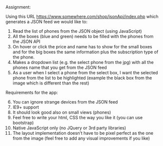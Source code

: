Assignment:

Using this URL https://www.somewhere.com/shop/jsonApi/index.php which generates a JSON feed we would like to:

1. Read the list of phones from the JSON object (using JavaScript)
2. All the boxes (blue and green) needs to be filled with the phones from the JSON API
3. On hover or click the price and name has to show for the small boxes and for the big boxes the same information plus the subscription type of the phone.
4. Makes a dropdown list (e.g. the select phone from the jpg) with all the phones name that you get from the JSON feed 
5. As a user when I select a phone from the select box, I want the selected phone from the list to be highlighted (example the black box from the image which is different than the rest)



Requirements for the app:

6. You can ignore strange devices from the JSON feed 
7. IE9+ support
8. It should look good also on small views (phones)
9. Feel free to write your html, CSS the way you like it (you can use bootstrap)
10. Native JavaScript only (no JQuery or 3rd party libraries)
11. The layout implementation doesn’t have to be pixel perfect as the one from the image (feel free to add any visual improvements if you like)

